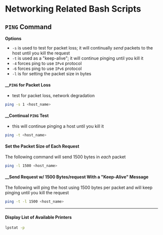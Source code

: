 # Networking Related Bash Scripts

## ```PING``` Command
__Options__
- ```-s``` is used to test for packet loss; it will continually *send* packets to the host until you kill the request
- ```-t``` is used as a "keep-alive"; it will continue pinging until you kill it
- ```-4``` forces ping to use ```IPv4``` protocol 
- ```-6``` forces ping to use ```IPv6``` protocol
- ```-l``` is for setting the packet size in bytes


#### __```PING``` for Packet Loss
- test for packet loss, network degradation
```bash
ping -s 1 <host_name>
```

#### __Continual ```PING``` Test
- this will continue pinging a host until you kill it
```bash
ping -t <host_name>
```

#### __Set the Packet Size of Each Request__
The following command will send 1500 bytes in *each* packet
```bash
ping -l 1500 <host_name>
```

#### __Send Request w/ 1500 Bytes/request With a "Keep-Alive" Message
The following will ping the host using 1500 bytes per packet and will keep pinging until you kill the request
```bash
ping -t -l 1500 <host_name>
```

----------------------



#### __Display List of Available Printers__
```bash
lpstat -p
```

